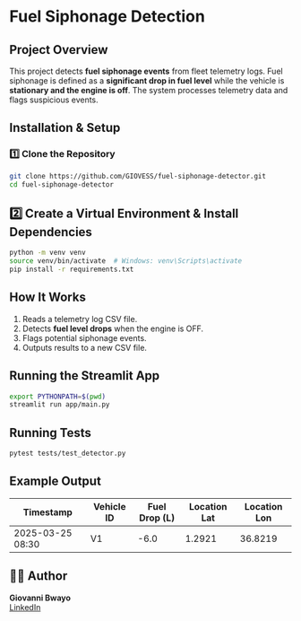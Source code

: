 # Fuel Siphonage Detection

## Project Overview
This project detects **fuel siphonage events** from fleet telemetry logs. Fuel siphonage is defined as a **significant drop in fuel level** while the vehicle is **stationary and the engine is off**. The system processes telemetry data and flags suspicious events.


## Installation & Setup
### 1️⃣ Clone the Repository
```bash
git clone https://github.com/GIOVESS/fuel-siphonage-detector.git
cd fuel-siphonage-detector
```
## 2️⃣ Create a Virtual Environment & Install Dependencies

```bash
python -m venv venv
source venv/bin/activate  # Windows: venv\Scripts\activate
pip install -r requirements.txt
```

## How It Works
1. Reads a telemetry log CSV file.
2. Detects **fuel level drops** when the engine is OFF.
3. Flags potential siphonage events.
4. Outputs results to a new CSV file.

## Running the Streamlit App

```bash
export PYTHONPATH=$(pwd)
streamlit run app/main.py
```

## Running Tests

```bash
pytest tests/test_detector.py
```

## Example Output

| Timestamp        | Vehicle ID | Fuel Drop (L) | Location Lat | Location Lon |  
|-----------------|------------|--------------|--------------|--------------|  
| 2025-03-25 08:30 | V1         | -6.0         | 1.2921       | 36.8219      |  

## 👨‍💻 Author

**Giovanni Bwayo**  
[LinkedIn](https://www.linkedin.com/in/giovannibwayo/)


